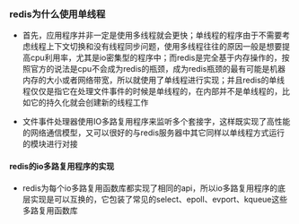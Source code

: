 ### redis为什么使用单线程

- 首先，应用程序并非一定是使用多线程就会更快；单线程的程序由于不需要考虑线程上下文切换和没有线程同步问题，使用多线程往往的原因一般是想要提高cpu利用率，尤其是io密集型的程序中；而redis是完全基于内存操作的，按照官方的说法是cpu不会成为redis的瓶颈，成为redis瓶颈的最有可能是机器内存的大小或者网络带宽，所以就使用了单线程进行实现；并且redis的单线程仅仅是指它在处理文件事件的时候是单线程的，在内部并不是单线程的，比如它的持久化就会创建新的线程工作



- 文件事件处理器使用IO多路复用程序来监听多个套接字，这样既实现了高性能的网络通信模型，又可以很好的与redis服务器中其它同样以单线程方式运行的模块进行对接



#### redis的io多路复用程序的实现

- redis为每个io多路复用函数库都实现了相同的api，所以io多路复用程序的底层实现是可以互换的，它包装了常见的select、epoll、evport、kqueue这些多路复用函数库
